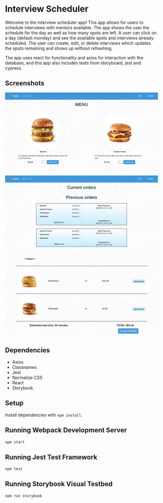 # Interview Scheduler

Welcome to the interview scheduler app! This app allows for users to schedule interviews with mentors available. The app shows the user the schedule for the day as well as how many spots are left. A user can click on a day (default monday) and see the available spots and interviews already scheduled. The user can create, edit, or delete interviews which updates the spots remaining and shows up without refreshing.

The app uses react for functionality and axios for interaction with the database, and this app also includes tests from storyboard, jest and cypress.

## Screenshots

!["Menu Page"](https://github.com/NKadish/midterm-project/blob/master/docs/menu.png?raw=true)
!["Orders Page"](https://github.com/NKadish/midterm-project/blob/master/docs/orders.png?raw=true)
!["Checkout Page"](https://github.com/NKadish/midterm-project/blob/master/docs/checkout.png?raw=true)

## Dependencies

- Axios
- Classnames
- Jest
- Normalize CSS
- React
- Storybook

## Setup

Install dependencies with `npm install`.


## Running Webpack Development Server

```sh
npm start
```

## Running Jest Test Framework

```sh
npm test
```

## Running Storybook Visual Testbed

```sh
npm run storybook
```


